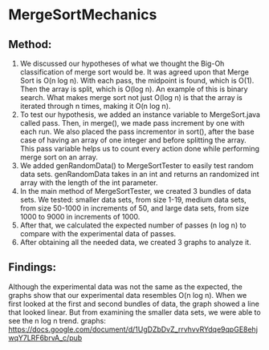 # MergeSortMechanics

## Method: 
1. We discussed our hypotheses of what we thought the Big-Oh classification of merge sort would be.
  It was agreed upon that Merge Sort is O(n log n). With each pass, the midpoint is found, which is O(1).
  Then the array is split, which is O(log n). An example of this is binary search.
  What makes merge sort not just O(log n) is that the array is iterated through n times, making it O(n log n). 
2. To test our hypothesis, we added an instance variable to MergeSort.java called pass. Then, in merge(), we made
  pass increment by one with each run. We also placed the pass incrementor in sort(), after the base case of having
  an array of one integer and before splitting the array. This pass variable helps us to count every action done while
  performing merge sort on an array.
3. We added genRandomData() to MergeSortTester to easily test random data sets. genRandomData takes in an int and returns
  an randomized int array with the length of the int parameter.
4. In the main method of MergeSortTester, we created 3 bundles of data sets. We tested: smaller data sets, from size 1-19,
  medium data sets, from size 50-1000 in increments of 50, and large data sets, from size 1000 to 9000 in increments of 1000.
5. After that, we calculated the expected number of passes (n log n) to compare with the experimental data of passes.
6. After obtaining all the needed data, we created 3 graphs to analyze it.

## Findings:
Although the experimental data was not the same as the expected, the graphs show that our experimental data resembles O(n log n). When we first looked at the first and second bundles of data, the graph showed a line that looked linear. But from examining the smaller data sets, we were able to see the n log n trend.
graphs: https://docs.google.com/document/d/1UgDZbDvZ_rrvhvvRYdqe9qpGE8ehjwqY7LRF6brvA_c/pub
